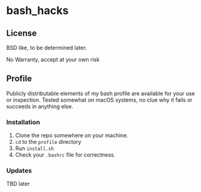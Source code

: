 # bash_hacks

## License

BSD like, to be determined later.

No Warranty, accept at your own risk

## Profile

Publicly distributable elements of my bash profile are available for your use or inspection. Tested somewhat on macOS systems, no clue why it fails or succeeds in anything else. 

### Installation

1. Clone the repo somewhere on your machine.
2. `cd` to the `profile` directory
3. Run `install.sh`
4. Check your `.bashrc` file for correctness.

### Updates

TBD later

